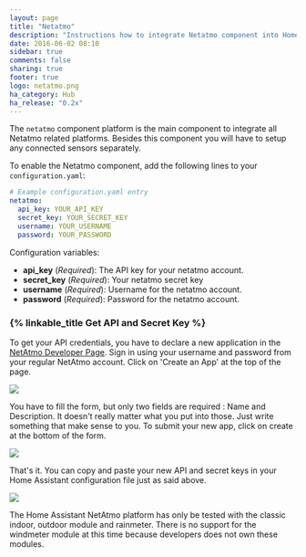 ```yaml
---
layout: page
title: "Netatmo"
description: "Instructions how to integrate Netatmo component into Home Assistant."
date: 2016-06-02 08:10
sidebar: true
comments: false
sharing: true
footer: true
logo: netatmo.png
ha_category: Hub
ha_release: "0.2x"
---
```



The `netatmo` component platform is the main component to integrate all Netatmo related platforms. Besides this component you will have to setup any connected sensors separately.

To enable the Netatmo component, add the following lines to your `configuration.yaml`:

```yaml
# Example configuration.yaml entry
netatmo:
  api_key: YOUR_API_KEY
  secret_key: YOUR_SECRET_KEY
  username: YOUR_USERNAME
  password: YOUR_PASSWORD
```

Configuration variables:

- **api_key** (*Required*): The API key for your netatmo account.
- **secret_key** (*Required*): Your netatmo secret key
- **username** (*Required*): Username for the netatmo account.
- **password** (*Required*): Password for the netatmo account.

### {% linkable_title Get API and Secret Key %}

To get your API credentials, you have to declare a new application in the [NetAtmo Developer Page](https://dev.netatmo.com/). Sign in using your username and password from your regular NetAtmo account.
Click on 'Create an App' at the top of the page.

<p class='img'>
<img src='/images/screenshots/netatmo_create.png' />
</p>
You have to fill the form, but only two fields are required : Name and Description. It doesn't really matter what you put into those. Just write something that make sense to you. To submit your new app, click on create at the bottom of the form.

<p class='img'>
<img src='/images/screenshots/netatmo_app.png' />
</p>

That's it. You can copy and paste your new API and secret keys in your Home Assistant configuration file just as said above.

<p class='img'>
<img src='/images/screenshots/netatmo_api.png' />
</p>

<p class='note'>
The Home Assistant NetAtmo platform has only be tested with the classic indoor, outdoor module and rainmeter. There is no support for the windmeter module at this time because developers does not own these modules.
</p>
